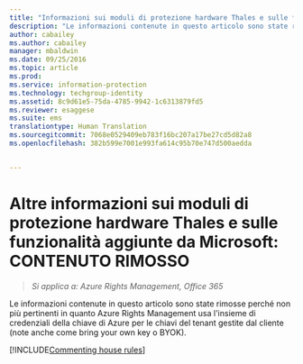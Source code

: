 ```yaml
---
title: "Informazioni sui moduli di protezione hardware Thales e sulle funzionalità aggiunte da Microsoft&#58; CONTENUTO RIMOSSO | Azure RMS"
description: "Le informazioni contenute in questo articolo sono state rimosse perché non più pertinenti in quanto Azure Rights Management usa l&quot;insieme di credenziali della chiave di Azure per le chiavi del tenant gestite dal cliente (note anche come bring your own key o BYOK)."
author: cabailey
ms.author: cabailey
manager: mbaldwin
ms.date: 09/25/2016
ms.topic: article
ms.prod: 
ms.service: information-protection
ms.technology: techgroup-identity
ms.assetid: 8c9d61e5-75da-4785-9942-1c6313879fd5
ms.reviewer: esaggese
ms.suite: ems
translationtype: Human Translation
ms.sourcegitcommit: 7068e0529409eb783f16bc207a17be27cd5d82a8
ms.openlocfilehash: 382b599e7001e993fa614c95b70e747d500aedda


---
```


# <a name="more-information-about-thales-hsms-and-microsoft-additions-retired-content"></a>Altre informazioni sui moduli di protezione hardware Thales e sulle funzionalità aggiunte da Microsoft: CONTENUTO RIMOSSO

>*Si applica a: Azure Rights Management, Office 365*

Le informazioni contenute in questo articolo sono state rimosse perché non più pertinenti in quanto Azure Rights Management usa l'insieme di credenziali della chiave di Azure per le chiavi del tenant gestite dal cliente (note anche come bring your own key o BYOK). 

[!INCLUDE[Commenting house rules](../includes/houserules.md)]



<!--HONumber=Jan17_HO1-->


